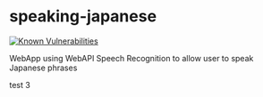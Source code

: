 # speaking-japanese

[![Known Vulnerabilities](https://snyk.io/test/github/MrOggy85/speaking-japanese/badge.svg?targetFile=package.json)](https://snyk.io/test/github/MrOggy85/speaking-japanese?targetFile=package.json)

WebApp using WebAPI Speech Recognition to allow user to speak Japanese phrases

test 3
